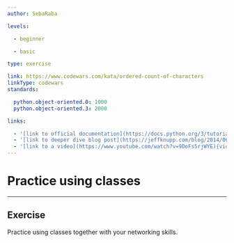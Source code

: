```yaml
---
author: SebaRaba

levels:

  - beginner

  - basic

type: exercise

link: https://www.codewars.com/kata/ordered-count-of-characters
linkType: codewars
standards:

  python.object-oriented.0: 1000
  python.object-oriented.3: 2000

links:

  - '[link to official documentation](https://docs.python.org/3/tutorial/classes.html){website}'
  - '[link to deeper dive blog post](https://jeffknupp.com/blog/2014/06/18/improve-your-python-python-classes-and-object-oriented-programming/){website}'
  - '[link to a video](https://www.youtube.com/watch?v=9DoFs5rjWYE){video}'
---
```


# Practice using classes

---

## Exercise

Practice using classes together with your networking skills.
